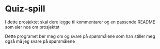 # Quiz-spill
I dette prosjektet skal dere legge til kommentarer og en passende README som sier noe om prosjektet

Dette programet ber meg om og svare på spørsmålene som han stiller meg også må jeg svare på spørsmålene